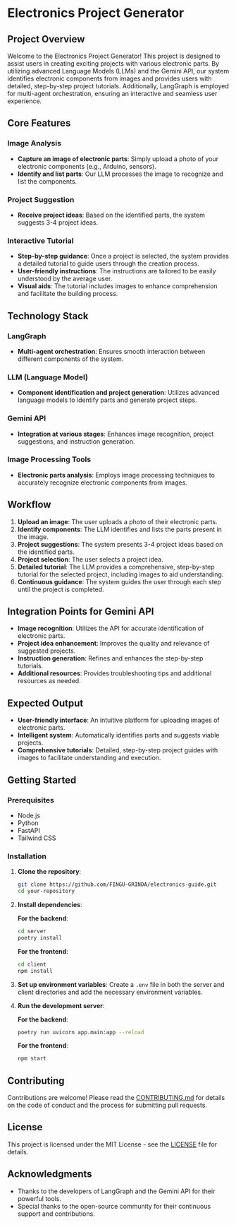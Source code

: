 # Electronics Project Generator

## Project Overview

Welcome to the Electronics Project Generator! This project is designed to assist users in creating exciting projects with various electronic parts. By utilizing advanced Language Models (LLMs) and the Gemini API, our system identifies electronic components from images and provides users with detailed, step-by-step project tutorials. Additionally, LangGraph is employed for multi-agent orchestration, ensuring an interactive and seamless user experience.

## Core Features

### Image Analysis

- **Capture an image of electronic parts**: Simply upload a photo of your electronic components (e.g., Arduino, sensors).
- **Identify and list parts**: Our LLM processes the image to recognize and list the components.

### Project Suggestion

- **Receive project ideas**: Based on the identified parts, the system suggests 3-4 project ideas.

### Interactive Tutorial

- **Step-by-step guidance**: Once a project is selected, the system provides a detailed tutorial to guide users through the creation process.
- **User-friendly instructions**: The instructions are tailored to be easily understood by the average user.
- **Visual aids**: The tutorial includes images to enhance comprehension and facilitate the building process.

## Technology Stack

### LangGraph

- **Multi-agent orchestration**: Ensures smooth interaction between different components of the system.

### LLM (Language Model)

- **Component identification and project generation**: Utilizes advanced language models to identify parts and generate project steps.

### Gemini API

- **Integration at various stages**: Enhances image recognition, project suggestions, and instruction generation.

### Image Processing Tools

- **Electronic parts analysis**: Employs image processing techniques to accurately recognize electronic components from images.

## Workflow

1. **Upload an image**: The user uploads a photo of their electronic parts.
2. **Identify components**: The LLM identifies and lists the parts present in the image.
3. **Project suggestions**: The system presents 3-4 project ideas based on the identified parts.
4. **Project selection**: The user selects a project idea.
5. **Detailed tutorial**: The LLM provides a comprehensive, step-by-step tutorial for the selected project, including images to aid understanding.
6. **Continuous guidance**: The system guides the user through each step until the project is completed.

## Integration Points for Gemini API

- **Image recognition**: Utilizes the API for accurate identification of electronic parts.
- **Project idea enhancement**: Improves the quality and relevance of suggested projects.
- **Instruction generation**: Refines and enhances the step-by-step tutorials.
- **Additional resources**: Provides troubleshooting tips and additional resources as needed.

## Expected Output

- **User-friendly interface**: An intuitive platform for uploading images of electronic parts.
- **Intelligent system**: Automatically identifies parts and suggests viable projects.
- **Comprehensive tutorials**: Detailed, step-by-step project guides with images to facilitate understanding and execution.

## Getting Started

### Prerequisites

- Node.js
- Python
- FastAPI
- Tailwind CSS

### Installation

1. **Clone the repository**:

   ```bash
   git clone https://github.com/FINGU-GRINDA/electronics-guide.git
   cd your-repository
   ```

2. **Install dependencies**:

   **For the backend**:

   ```bash
   cd server
   poetry install
   ```

   **For the frontend**:

   ```bash
   cd client
   npm install
   ```

3. **Set up environment variables**:
   Create a `.env` file in both the server and client directories and add the necessary environment variables.

4. **Run the development server**:

   **For the backend**:

   ```bash
   poetry run uvicorn app.main:app --reload
   ```

   **For the frontend**:

   ```bash
   npm start
   ```

## Contributing

Contributions are welcome! Please read the [CONTRIBUTING.md](CONTRIBUTING.md) for details on the code of conduct and the process for submitting pull requests.

## License

This project is licensed under the MIT License - see the [LICENSE](LICENSE) file for details.

## Acknowledgments

- Thanks to the developers of LangGraph and the Gemini API for their powerful tools.
- Special thanks to the open-source community for their continuous support and contributions.
